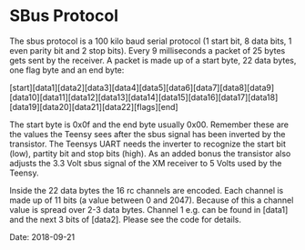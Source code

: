 # SBus Protocol

The sbus protocol is a 100 kilo baud serial protocol (1 start bit, 8 data bits, 1 even parity bit and 2 stop bits). Every 9 milliseconds a packet of 25 bytes gets sent by the receiver. A packet is made up of a start byte, 22 data bytes, one flag byte and an end byte:

[start][data1][data2][data3][data4][data5][data6][data7][data8][data9][data10][data11][data12][data13][data14][data15][data16][data17][data18][data19][data20][data21][data22][flags][end]

The start byte is 0x0f and the end byte usually 0x00. Remember these are the values the Teensy sees after the sbus signal has been inverted by the transistor. The Teensys UART needs the inverter to recognize the start bit (low), partity bit and stop bits (high). As an added bonus the transistor also adjusts the 3.3 Volt sbus signal of the XM receiver to 5 Volts used by the Teensy.

Inside the 22 data bytes the 16 rc channels are encoded. Each channel is made up of 11 bits (a value between 0 and 2047). Because of this a channel value is spread over 2-3 data bytes. Channel 1 e.g. can be found in [data1] and the next 3 bits of [data2]. Please see the code for details.

Date: 2018-09-21

